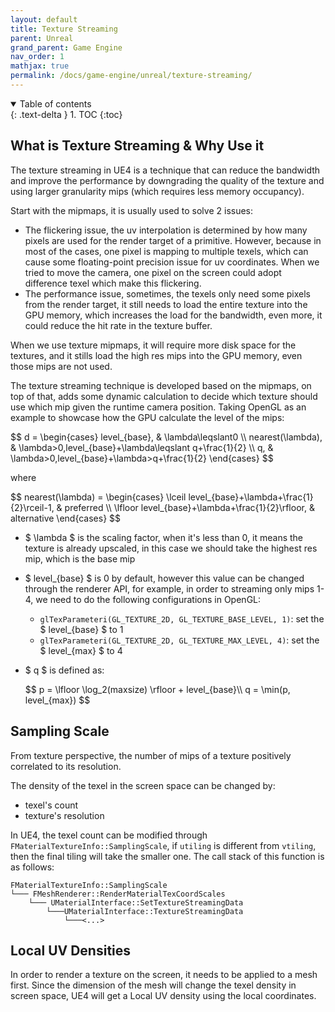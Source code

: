 ```yaml
---
layout: default
title: Texture Streaming
parent: Unreal
grand_parent: Game Engine
nav_order: 1
mathjax: true
permalink: /docs/game-engine/unreal/texture-streaming/
---
```


<details open markdown="block">
  <summary>
    Table of contents
  </summary>
  {: .text-delta }
1. TOC
{:toc}
</details>

## What is Texture Streaming & Why Use it

The texture streaming in UE4 is a technique that can reduce the bandwidth and improve the performance by downgrading the quality of the texture and using larger granularity mips (which requires less memory occupancy).

Start with the mipmaps, it is usually used to solve 2 issues:

- The flickering issue, the uv interpolation is determined by how many pixels are used for the render target of a primitive. However, because in most of the cases, one pixel is mapping to multiple texels, which can cause some floating-point precision issue for uv coordinates. When we tried to move the camera, one pixel on the screen could adopt difference texel which make this flickering.
- The performance issue, sometimes, the texels only need some pixels from the render target, it still needs to load the entire texture into the GPU memory, which increases the load for the bandwidth, even more, it could reduce the hit rate in the texture buffer.

When we use texture mipmaps, it will require more disk space for the textures, and it stills load the high res mips into the GPU memory, even those mips are not used.

The texture streaming technique is developed based on the mipmaps, on top of that, adds some dynamic calculation to decide which texture should use which mip given the runtime camera position. Taking OpenGL as an example to showcase how the GPU calculate the level of the mips:

<div>$$
d = 
\begin{cases}
level_{base}, & \lambda\leqslant0 \\
nearest(\lambda), & \lambda>0,level_{base}+\lambda\leqslant q+\frac{1}{2} \\
q, & \lambda>0,level_{base}+\lambda>q+\frac{1}{2}
\end{cases}
$$</div>

where

<div>$$
nearest(\lambda) = 
\begin{cases}
\lceil level_{base}+\lambda+\frac{1}{2}\rceil-1, & preferred \\
\lfloor level_{base}+\lambda+\frac{1}{2}\rfloor, & alternative
\end{cases}
$$</div>

- $ \lambda $ is the scaling factor, when it's less than 0, it means the texture is already upscaled, in this case we should take the highest res mip, which is the base mip

- $ level_{base} $ is 0 by default, however this value can be changed through the renderer API, for example, in order to streaming only mips 1-4, we need to do the following configurations in OpenGL:

  - `glTexParameteri(GL_TEXTURE_2D, GL_TEXTURE_BASE_LEVEL, 1)`: set the $ level_{base} $ to 1
  - `glTexParameteri(GL_TEXTURE_2D, GL_TEXTURE_MAX_LEVEL, 4)`: set the $ level_{max} $ to 4

- $ q $ is defined as:

  <div>$$
  p = \lfloor \log_2(maxsize) \rfloor + level_{base}\\
  q = \min(p, level_{max})
  $$</div>

## Sampling Scale

From texture perspective, the number of mips of a texture positively correlated to its resolution.

The density of the texel in the screen space can be changed by:

- texel's count
- texture's resolution

In UE4, the texel count can be modified through `FMaterialTextureInfo::SamplingScale`, if `utiling` is different from `vtiling`, then the final tiling will take the smaller one. The call stack of this function is as follows:

```text
FMaterialTextureInfo::SamplingScale
└─── FMeshRenderer::RenderMaterialTexCoordScales
    └─── UMaterialInterface::SetTextureStreamingData
        └───UMaterialInterface::TextureStreamingData
            └───<...>
```

## Local UV Densities

In order to render a texture on the screen, it needs to be applied to a mesh first. Since the dimension of the mesh will change the texel density in screen space, UE4 will get a Local UV density using the local coordinates. 